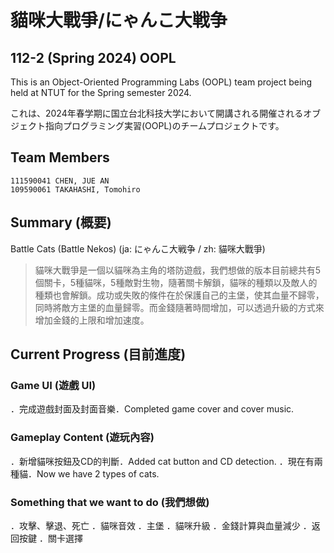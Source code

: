 # 貓咪大戰爭/にゃんこ大戦争
## 112-2 (Spring 2024) OOPL
This is an Object-Oriented Programming Labs (OOPL) team project being held at NTUT for the Spring semester 2024.

これは、2024年春学期に国立台北科技大学において開講される開催されるオブジェクト指向プログラミング実習(OOPL)のチームプロジェクトです。

## Team Members
```
111590041 CHEN, JUE AN 
109590061 TAKAHASHI, Tomohiro
```

## Summary (概要)
Battle Cats (Battle Nekos) (ja: にゃんこ大戦争 / zh: 貓咪大戰爭)



> 貓咪大戰爭是一個以貓咪為主角的塔防遊戲，我們想做的版本目前總共有5個關卡，5種貓咪，5種敵對生物，隨著關卡解鎖，貓咪的種類以及敵人的種類也會解鎖。成功或失敗的條件在於保護自己的主堡，使其血量不歸零，同時將敵方主堡的血量歸零。而金錢隨著時間增加，可以透過升級的方式來增加金錢的上限和增加速度。

## Current Progress (目前進度)

### Game UI (遊戲 UI)
．完成遊戲封面及封面音樂．Completed game cover and cover music.
### Gameplay Content (遊玩內容)
．新增貓咪按鈕及CD的判斷．Added cat button and CD detection.
．現在有兩種貓．Now we have 2 types of cats.

### Something that we want to do (我們想做)
．攻擊、擊退、死亡
．貓咪音效
．主堡
．貓咪升級
．金錢計算與血量減少
．返回按鍵
．關卡選擇








